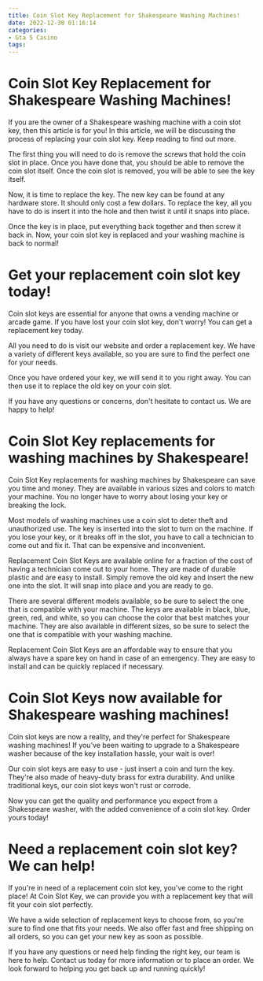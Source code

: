 ```yaml
---
title: Coin Slot Key Replacement for Shakespeare Washing Machines!
date: 2022-12-30 01:16:14
categories:
- Gta 5 Casino
tags:
---
```



#  Coin Slot Key Replacement for Shakespeare Washing Machines!




If you are the owner of a Shakespeare washing machine with a coin slot key, then this article is for you! In this article, we will be discussing the process of replacing your coin slot key. Keep reading to find out more.

The first thing you will need to do is remove the screws that hold the coin slot in place. Once you have done that, you should be able to remove the coin slot itself. Once the coin slot is removed, you will be able to see the key itself.

Now, it is time to replace the key. The new key can be found at any hardware store. It should only cost a few dollars. To replace the key, all you have to do is insert it into the hole and then twist it until it snaps into place.

Once the key is in place, put everything back together and then screw it back in. Now, your coin slot key is replaced and your washing machine is back to normal!

#  Get your replacement coin slot key today!

Coin slot keys are essential for anyone that owns a vending machine or arcade game. If you have lost your coin slot key, don't worry! You can get a replacement key today.

All you need to do is visit our website and order a replacement key. We have a variety of different keys available, so you are sure to find the perfect one for your needs.

Once you have ordered your key, we will send it to you right away. You can then use it to replace the old key on your coin slot.

If you have any questions or concerns, don't hesitate to contact us. We are happy to help!

#  Coin Slot Key replacements for washing machines by Shakespeare!

Coin Slot Key replacements for washing machines by Shakespeare can save you time and money. They are available in various sizes and colors to match your machine. You no longer have to worry about losing your key or breaking the lock.

Most models of washing machines use a coin slot to deter theft and unauthorized use. The key is inserted into the slot to turn on the machine. If you lose your key, or it breaks off in the slot, you have to call a technician to come out and fix it. That can be expensive and inconvenient.

Replacement Coin Slot Keys are available online for a fraction of the cost of having a technician come out to your home. They are made of durable plastic and are easy to install. Simply remove the old key and insert the new one into the slot. It will snap into place and you are ready to go.

There are several different models available, so be sure to select the one that is compatible with your machine. The keys are available in black, blue, green, red, and white, so you can choose the color that best matches your machine. They are also available in different sizes, so be sure to select the one that is compatible with your washing machine.

Replacement Coin Slot Keys are an affordable way to ensure that you always have a spare key on hand in case of an emergency. They are easy to install and can be quickly replaced if necessary.

#  Coin Slot Keys now available for Shakespeare washing machines!

Coin slot keys are now a reality, and they're perfect for Shakespeare washing machines! If you've been waiting to upgrade to a Shakespeare washer because of the key installation hassle, your wait is over!

Our coin slot keys are easy to use - just insert a coin and turn the key. They're also made of heavy-duty brass for extra durability. And unlike traditional keys, our coin slot keys won't rust or corrode.

Now you can get the quality and performance you expect from a Shakespeare washer, with the added convenience of a coin slot key. Order yours today!

#  Need a replacement coin slot key? We can help!

If you're in need of a replacement coin slot key, you've come to the right place! At Coin Slot Key, we can provide you with a replacement key that will fit your coin slot perfectly.

We have a wide selection of replacement keys to choose from, so you're sure to find one that fits your needs. We also offer fast and free shipping on all orders, so you can get your new key as soon as possible.

If you have any questions or need help finding the right key, our team is here to help. Contact us today for more information or to place an order. We look forward to helping you get back up and running quickly!